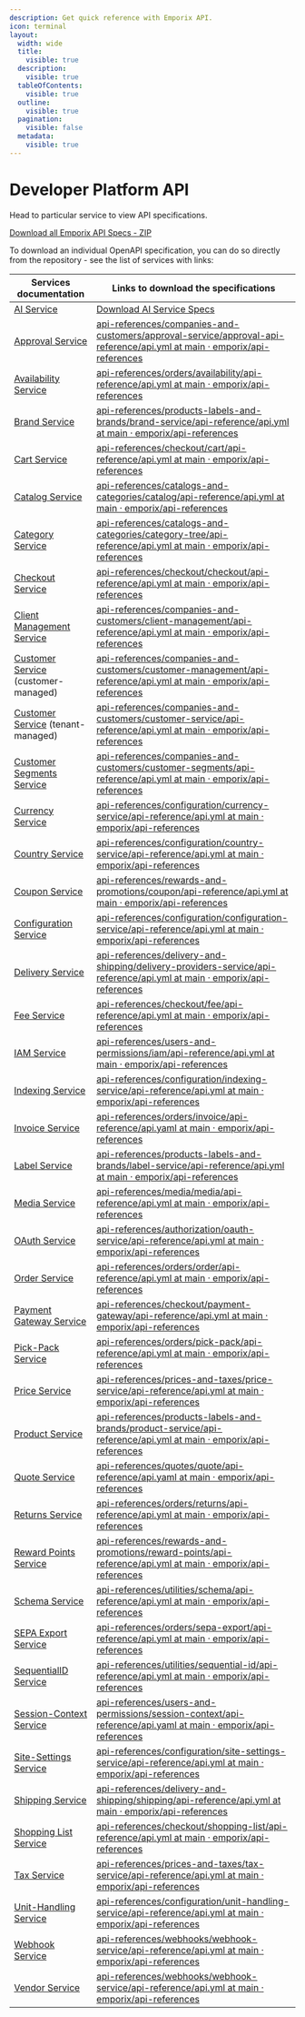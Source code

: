 ```yaml
---
description: Get quick reference with Emporix API.
icon: terminal
layout:
  width: wide
  title:
    visible: true
  description:
    visible: true
  tableOfContents:
    visible: true
  outline:
    visible: true
  pagination:
    visible: false
  metadata:
    visible: true
---
```


# Developer Platform API

Head to particular service to view API specifications.

<a href="https://github.com/emporix/api-references/releases/latest/download/api-references.zip" class="button primary" data-icon="down-to-line">Download all Emporix API Specs - ZIP</a>


To download an individual OpenAPI specification, you can do so directly from the repository - see the list of services with links:

| Services documentation                                                                 | Links to download the specifications                                                 |
| -------------------------------------------------------------------------------------- | ---------------------------------------------------------------------------- |
| [AI Service](../artificial-intelligence/ai-service/)                                   | <a href="../artificial-intelligence/ai-service/api-reference/api.yml" class="primary primary" data-icon="down-to-line">Download AI Service Specs</a> |
| [Approval Service](../companies-and-customers/approval-service/)                       | [api-references/companies-and-customers/approval-service/approval-api-reference/api.yml at main · emporix/api-references](../companies-and-customers/approval-service/approval-api-reference/api.yml) |
| [Availability Service](../orders/availability/)                                        | [api-references/orders/availability/api-reference/api.yml at main · emporix/api-references](../orders/availability/api-reference/api.yml)                                                             |
| [Brand Service](../products-labels-and-brands/brand-service/)                          | [api-references/products-labels-and-brands/brand-service/api-reference/api.yml at main · emporix/api-references](../products-labels-and-brands/brand-service/api-reference/api.yml)                   |
| [Cart Service](../checkout/cart/)                                                      | [api-references/checkout/cart/api-reference/api.yml at main · emporix/api-references](../checkout/cart/api-reference/api.yml)                                                                         |
| [Catalog Service](../catalogs-and-categories/catalog/)                                 | [api-references/catalogs-and-categories/catalog/api-reference/api.yml at main · emporix/api-references](../catalogs-and-categories/catalog/api-reference/api.yml)                                     |
| [Category Service](../catalogs-and-categories/category-tree/)                          | [api-references/catalogs-and-categories/category-tree/api-reference/api.yml at main · emporix/api-references](../catalogs-and-categories/category-tree/api-reference/api.yml)                         |
| [Checkout Service](../checkout/checkout/)                                              | [api-references/checkout/checkout/api-reference/api.yml at main · emporix/api-references](../checkout/checkout/api-reference/api.yml)                                                                 |
| [Client Management Service](../companies-and-customers/client-management/)             | [api-references/companies-and-customers/client-management/api-reference/api.yml at main · emporix/api-references](../companies-and-customers/client-management/api-reference/api.yml)                 |
| [Customer Service](../companies-and-customers/customer-management/) (customer-managed) | [api-references/companies-and-customers/customer-management/api-reference/api.yml at main · emporix/api-references](../companies-and-customers/customer-management/api-reference/api.yml)             |
| [Customer Service](../companies-and-customers/customer-service/) (tenant-managed)      | [api-references/companies-and-customers/customer-service/api-reference/api.yml at main · emporix/api-references](../companies-and-customers/customer-service/api-reference/api.yml)                   |
| [Customer Segments Service](../companies-and-customers/customer-segments/)             | [api-references/companies-and-customers/customer-segments/api-reference/api.yml at main · emporix/api-references](../companies-and-customers/customer-segments/api-reference/api.yml)                 |
| [Currency Service](../configuration/currency-service/)                                 | [api-references/configuration/currency-service/api-reference/api.yml at main · emporix/api-references](../configuration/currency-service/api-reference/api.yml)                                       |
| [Country Service](../configuration/country-service/)                                   | [api-references/configuration/country-service/api-reference/api.yml at main · emporix/api-references](../configuration/country-service/api-reference/api.yml)                                         |
| [Coupon Service](../rewards-and-promotions/coupon/)                                    | [api-references/rewards-and-promotions/coupon/api-reference/api.yml at main · emporix/api-references](../rewards-and-promotions/coupon/api-reference/api.yml)                                         |
| [Configuration Service](../configuration/configuration-service/)                       | [api-references/configuration/configuration-service/api-reference/api.yml at main · emporix/api-references](../configuration/configuration-service/api-reference/api.yml)                             |
| [Delivery Service](../delivery-and-shipping/delivery-providers-service/)               | [api-references/delivery-and-shipping/delivery-providers-service/api-reference/api.yml at main · emporix/api-references](../delivery-and-shipping/delivery-providers-service/api-reference/api.yml)   |
| [Fee Service](../checkout/fee/)                                                        | [api-references/checkout/fee/api-reference/api.yml at main · emporix/api-references](../checkout/fee/api-reference/api.yml)                                                                           |
| [IAM Service](../users-and-permissions/iam/)                                           | [api-references/users-and-permissions/iam/api-reference/api.yml at main · emporix/api-references](../users-and-permissions/iam/api-reference/api.yml)                                                 |
| [Indexing Service](../configuration/indexing-service/)                                 | [api-references/configuration/indexing-service/api-reference/api.yml at main · emporix/api-references](../configuration/indexing-service/api-reference/api.yml)                                       |
| [Invoice Service](../orders/invoice/)                                                  | [api-references/orders/invoice/api-reference/api.yaml at main · emporix/api-references](../orders/invoice/api-reference/api.yaml)                                                                     |
| [Label Service](../products-labels-and-brands/label-service/)                          | [api-references/products-labels-and-brands/label-service/api-reference/api.yml at main · emporix/api-references](../products-labels-and-brands/label-service/api-reference/api.yml)                   |
| [Media Service](../media/media/)                                                       | [api-references/media/media/api-reference/api.yml at main · emporix/api-references](../media/media/api-reference/api.yml)                                                                             |
| [OAuth Service](../authorization/oauth-service/)                                       | [api-references/authorization/oauth-service/api-reference/api.yml at main · emporix/api-references](../authorization/oauth-service/api-reference/api.yml)                                             |
| [Order Service](../orders/order/)                                                      | [api-references/orders/order/api-reference/api.yml at main · emporix/api-references](../orders/order/api-reference/api.yml)                                                                           |
| [Payment Gateway Service](../checkout/payment-gateway/)                                 | [api-references/checkout/payment-gateway/api-reference/api.yml at main · emporix/api-references](../checkout/payment-gateway/api-reference/api.yml)                                                   |
| [Pick-Pack Service](../orders/pick-pack/)                                              | [api-references/orders/pick-pack/api-reference/api.yml at main · emporix/api-references](../orders/pick-pack/api-reference/api.yml)                                                                   |
| [Price Service](../prices-and-taxes/price-service/)                                    | [api-references/prices-and-taxes/price-service/api-reference/api.yml at main · emporix/api-references](../prices-and-taxes/price-service/api-reference/api.yml)                                       |
| [Product Service](../products-labels-and-brands/product-service/)                      | [api-references/products-labels-and-brands/product-service/api-reference/api.yml at main · emporix/api-references](../products-labels-and-brands/product-service/api-reference/api.yml)               |
| [Quote Service](../quotes/quote/)                                                      | [api-references/quotes/quote/api-reference/api.yaml at main · emporix/api-references](../quotes/quote/api-reference/api.yaml)                                                                         |
| [Returns Service](../orders/returns/)                                                  | [api-references/orders/returns/api-reference/api.yml at main · emporix/api-references](../orders/returns/api-reference/api.yml)                                                                       |
| [Reward Points Service](../rewards-and-promotions/reward-points/)                      | [api-references/rewards-and-promotions/reward-points/api-reference/api.yml at main · emporix/api-references](../rewards-and-promotions/reward-points/api-reference/api.yml)                           |
| [Schema Service](../utilities/schema/)                                                 | [api-references/utilities/schema/api-reference/api.yml at main · emporix/api-references](../utilities/schema/api-reference/api.yml)                                                                   |
| [SEPA Export Service](../orders/sepa-export/)                                          | [api-references/orders/sepa-export/api-reference/api.yml at main · emporix/api-references](../orders/sepa-export/api-reference/api.yml)                                                               |
| [SequentialID Service](../utilities/sequential-id/)                                    | [api-references/utilities/sequential-id/api-reference/api.yml at main · emporix/api-references](../utilities/sequential-id/api-reference/api.yml)                                                     |
| [Session-Context Service](../users-and-permissions/session-context/)                   | [api-references/users-and-permissions/session-context/api-reference/api.yaml at main · emporix/api-references](../users-and-permissions/session-context/api-reference/api.yaml)                       |
| [Site-Settings Service](../configuration/site-settings-service/)                       | [api-references/configuration/site-settings-service/api-reference/api.yml at main · emporix/api-references](../configuration/site-settings-service/api-reference/api.yml)                             |
| [Shipping Service](../delivery-and-shipping/shipping/)                                 | [api-references/delivery-and-shipping/shipping/api-reference/api.yml at main · emporix/api-references](../delivery-and-shipping/shipping/api-reference/api.yml)                                       |
| [Shopping List Service](../checkout/shopping-list/)                                    | [api-references/checkout/shopping-list/api-reference/api.yml at main · emporix/api-references](../checkout/shopping-list/api-reference/api.yml)                                                       |
| [Tax Service](../prices-and-taxes/tax-service/)                                        | [api-references/prices-and-taxes/tax-service/api-reference/api.yml at main · emporix/api-references](../prices-and-taxes/tax-service/api-reference/api.yml)                                           |
| [Unit-Handling Service](../configuration/unit-handling-service/)                       | [api-references/configuration/unit-handling-service/api-reference/api.yml at main · emporix/api-references](../configuration/unit-handling-service/api-reference/api.yml)                             |
| [Webhook Service](../webhooks/webhook-service/)                                        | [api-references/webhooks/webhook-service/api-reference/api.yml at main · emporix/api-references](../webhooks/webhook-service/api-reference/api.yml)                                                   |
| [Vendor Service](../companies-and-customers/vendor-service/)                                        | [api-references/webhooks/webhook-service/api-reference/api.yml at main · emporix/api-references](../companies-and-customers/vendor-service/api-reference/api.yml)                                                   |


